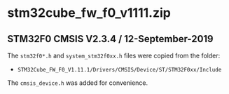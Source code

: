 # stm32cube_fw_f0_v1111.zip

## STM32F0 CMSIS V2.3.4 / 12-September-2019

The `stm32f0*.h` and `system_stm32f0xx.h` files were copied from the folder:

- `STM32Cube_FW_F0_V1.11.1/Drivers/CMSIS/Device/ST/STM32F0xx/Include`

The `cmsis_device.h` was added for convenience.
